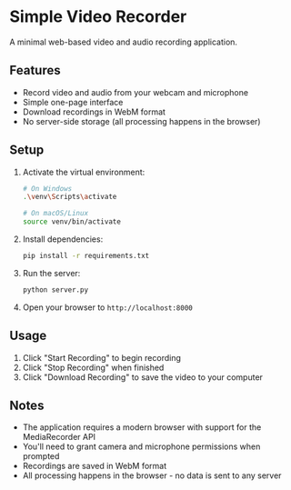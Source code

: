 # Simple Video Recorder

A minimal web-based video and audio recording application.

## Features

- Record video and audio from your webcam and microphone
- Simple one-page interface
- Download recordings in WebM format
- No server-side storage (all processing happens in the browser)

## Setup

1. Activate the virtual environment:
   ```bash
   # On Windows
   .\venv\Scripts\activate
   
   # On macOS/Linux
   source venv/bin/activate
   ```

2. Install dependencies:
   ```bash
   pip install -r requirements.txt
   ```

3. Run the server:
   ```bash
   python server.py
   ```

4. Open your browser to `http://localhost:8000`

## Usage

1. Click "Start Recording" to begin recording
2. Click "Stop Recording" when finished
3. Click "Download Recording" to save the video to your computer

## Notes

- The application requires a modern browser with support for the MediaRecorder API
- You'll need to grant camera and microphone permissions when prompted
- Recordings are saved in WebM format
- All processing happens in the browser - no data is sent to any server